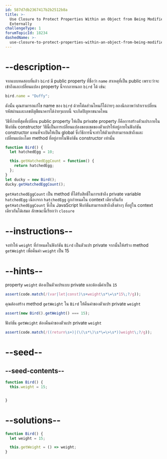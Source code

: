 ```yaml
---
id: 587d7db2367417b2b2512b8a
title: >-
  Use Closure to Protect Properties Within an Object from Being Modified
  Externally
challengeType: 1
forumTopicId: 18234
dashedName: >-
  use-closure-to-protect-properties-within-an-object-from-being-modified-externally
---
```


# --description--

จากแบบทดสอบที่แล้ว `bird` มี public property ที่ชื่อว่า `name` สาเหตุที่เป็น public เพราะว่าจะเข้าถึงและเปลี่ยนแปลง property นี้จากภายนอก `bird` ได้ 
เช่น:

```js
bird.name = "Duffy";
```

ดังนั้น คุณสามารถแก้ไข name ของ `bird` ด้วยโค้ดส่วนไหนก็ได้ง่ายๆ 
ลองนึกภาพว่าถ้าเราเปลี่ยนรหัสผ่านและเลขบัญชีธนาคารได้ง่ายๆแบบนี้ จะเกิดปัญหาขนาดไหน

วิธีที่ง่ายที่สุดที่เปลี่ยน public property ให้เป็น private property ก็คือการสร้างตัวแปรภายในฟังก์ชัน constructor วิธีนี้เป็นการเปลี่ยนแปลงขอบเขตของตัวแปรให้อยู่ภายในฟังก์ชัน constructor แทนที่จะเปิดให้เป็น global ซึ่งวิธีการนี้จะทำให้ตัวแปรสามารถเข้าถึงและเปลี่ยนแปลงโดย method ที่อยู่ภายในฟังก์ชัน constructor เท่านั้น

```js
function Bird() {
  let hatchedEgg = 10;

  this.getHatchedEggCount = function() { 
    return hatchedEgg;
  };
}
let ducky = new Bird();
ducky.getHatchedEggCount();
```

`getHatchedEggCount` เป็น method ที่ได้รับสิทธิ์ในการเข้าถึง private variable `hatchedEgg` เนื่องจาก `hatchedEgg` ถูกกำหนดใน context เดียวกันกับ `getHatchedEggCount` ซึ่งใน JavaScript ฟังก์ชันสามารถเข้าถึงสิ่งต่างๆ ที่อยู่ใน context เดียวกันได้เสมอ ลักษณะนี้เรียกว่า `closure`

# --instructions--

จงทำให้ `weight` ที่กำหนดในฟังก์ชัน `Bird` เป็นตัวแปร private จากนั้นให้สร้าง method `getWeight` เพื่อคืนค่า `weight` เป็น 15

# --hints--

property `weight` ต้องเป็นตัวแปรแบบ private และต้องมีค่าเป็น `15`

```js
assert(code.match(/(var|let|const)\s+weight\s*\=\s*15\;?/g));
```

คุณต้องสร้าง method `getWeight` ใน `Bird` ให้คืนค่าของตัวแปร private `weight`

```js
assert(new Bird().getWeight() === 15);
```

ฟังก์ชัน `getWeight` ต้องคืนค่าของตัวแปร private `weight`

```js
assert(code.match(/((return\s+)|(\(\s*\)\s*\=\>\s*))weight\;?/g));
```

# --seed--

## --seed-contents--

```js
function Bird() {
  this.weight = 15;


}
```

# --solutions--

```js
function Bird() {
  let weight = 15;

  this.getWeight = () => weight;
}
```
